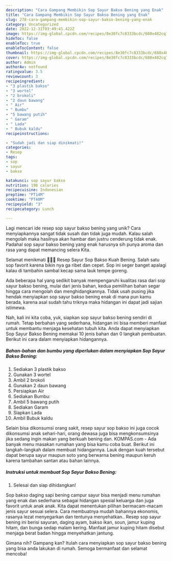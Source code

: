 ```yaml
---
description: "Cara Gampang Membikin Sop Sayur Bakso Bening yang Enak"
title: "Cara Gampang Membikin Sop Sayur Bakso Bening yang Enak"
slug: 278-cara-gampang-membikin-sop-sayur-bakso-bening-yang-enak
category: Uncategorized
date: 2022-12-31T03:49:41.422Z
image: https://img-global.cpcdn.com/recipes/8e30fc7c8333bcdc/680x482cq70/sop-sayur-bakso-bening-foto-resep-utama.jpg
hideToc: false
enableToc: true
enableTocContent: false
thumbnail: https://img-global.cpcdn.com/recipes/8e30fc7c8333bcdc/680x482cq70/sop-sayur-bakso-bening-foto-resep-utama.jpg
cover: https://img-global.cpcdn.com/recipes/8e30fc7c8333bcdc/680x482cq70/sop-sayur-bakso-bening-foto-resep-utama.jpg
author: Admin
authorAv: notfound
ratingvalue: 3.5
reviewcount: 3
recipeingredient:
- "3 plastik bakso"
- "3 wortel"
- "2 brokoli"
- "2 daun bawang"
- " Air"
- " Bumbu"
- "5 bawang putih"
- " Garam"
- " Lada"
- " Bubuk kaldu"
recipeinstructions:

- "Sudah jadi dan siap dinikmati!"
categories:
- Resep
tags:
- sop
- sayur
- bakso

katakunci: sop sayur bakso 
nutrition: 198 calories
recipecuisine: Indonesian
preptime: "PT14M"
cooktime: "PT40M"
recipeyield: "3"
recipecategory: Lunch

---
```





Lagi mencari ide resep sop sayur bakso bening yang unik? Cara menyiapkannya sangat tidak susah dan tidak juga mudah. Kalau salah mengolah maka hasilnya akan hambar dan justru cenderung tidak enak. Padahal sop sayur bakso bening yang enak harusnya sih punya aroma dan rasa yang dapat memancing selera Kita.





Selamat menikmati 🌻🌻🌻 Resep Sayur Sop Bakso Kuah Bening. Salah satu sop favorit karena bikin nya ga ribet dan cepet. Sop ini seger banget apalagi kalau di tambahin sambal kecap sama lauk tempe goreng.

Ada beberapa hal yang sedikit banyak mempengaruhi kualitas rasa dari sop sayur bakso bening, mulai dari jenis bahan, kedua pemilihan bahan segar hingga cara mengolah dan menghidangkannya. Tidak usah pusing jika hendak menyiapkan sop sayur bakso bening enak di mana pun kamu berada, karena asal sudah tahu triknya maka hidangan ini dapat jadi sajian istimewa.






Nah, kali ini kita coba, yuk, siapkan sop sayur bakso bening sendiri di rumah. Tetap berbahan yang sederhana, hidangan ini bisa memberi manfaat untuk membantu menjaga kesehatan tubuh kita. Anda dapat menyiapkan Sop Sayur Bakso Bening memakai 10 jenis bahan dan 0 langkah pembuatan. Berikut ini cara dalam menyiapkan hidangannya.

<!--inarticleads1-->

##### Bahan-bahan dan bumbu yang diperlukan dalam menyiapkan Sop Sayur Bakso Bening:

1. Sediakan 3 plastik bakso
1. Gunakan 3 wortel
1. Ambil 2 brokoli
1. Gunakan 2 daun bawang
1. Persiapkan  Air
1. Sediakan  Bumbu:
1. Ambil 5 bawang putih
1. Sediakan  Garam
1. Siapkan  Lada
1. Ambil  Bubuk kaldu


Selain bisa dikonsumsi orang sakit, resep sayur sop bakso ini juga cocok dikonsumsi anak sehari-hari, orang dewasa juga bisa mengkonsumsinya jika sedang ingin makan yang berkuah bening dan. KOMPAS.com - Ada banyak menu masakan rumahan yang bisa kamu coba buat. Berikut ini langkah-langkah dalam membuat hidangannya. Lauk dengan kuah tersebut dapat berupa sayur maupun soto yang berwarna bening maupun keruh karena tambahan santan atau bahan lainnya. 

<!--inarticleads2-->

##### Instruksi untuk membuat Sop Sayur Bakso Bening:


1. Selesai dan siap dihidangkan!

Sop bakso daging sapi bening campur sayur bisa menjadi menu rumahan yang enak dan sederhana sebagai hidangan spesial keluarga dan juga favorit untuk anak anak. Kita dapat menentukan pilihan bermacam-macam jenis sayur sesuai selera. Cara membuatnya mudah bahannya ekonomis, rasanya lezat menyegarkan dan tentunya menyehatkan.. Resep sop sayur bening ini berisi sayuran, daging ayam, bakso ikan, soun, jamur kuping hitam, dan bunga sedap malam kering. Manfaat jamur kuping hitam disebut menjaga berat badan hingga menyehatkan jantung. 

Gimana nih? Gampang kan? Itulah cara menyiapkan sop sayur bakso bening yang bisa anda lakukan di rumah. Semoga bermanfaat dan selamat mencoba!
